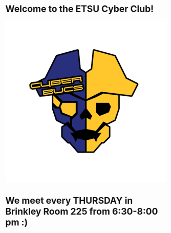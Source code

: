 # Welcome to the ETSU Cyber Club!
![Cyberbucs Banner](cyberbucs_no_shield_with_outline.png)

# We meet every THURSDAY in Brinkley Room 225 from 6:30-8:00 pm :)
